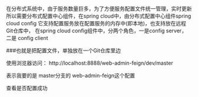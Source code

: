 在分布式系统中，由于服务数量巨多，为了方便服务配置文件统一管理，实时更新
所以需要分布式配置中心组件，在spring cloud中，由分布式配置中心组件spring cloud config
它支持配置服务放在配置服务的内存中(即本地)，也支持放在远程Git仓库中，
在spring cloud config组件中，分两个角色，一是config server，二是 config client

###也就是把配置文件，单独放在一个Git仓库里边

使用浏览器访问：
http://localhost:8888/web-admin-feign/dev/master

表示我要的是 master分支的 web-admin-feign这个配置

查看是否配置成功